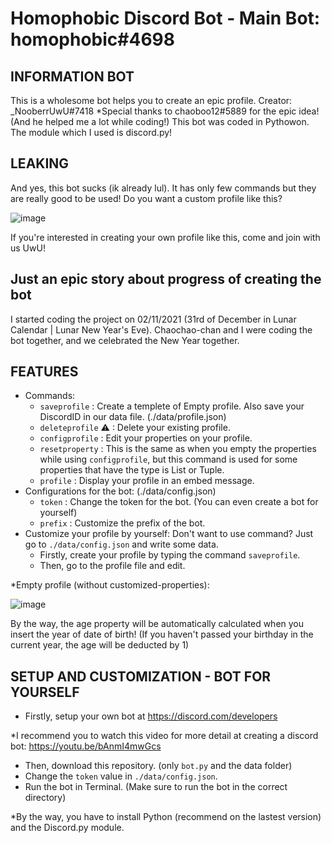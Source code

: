 # Homophobic Discord Bot - Main Bot: homophobic#4698

INFORMATION BOT
---------------
This is a wholesome bot helps you to create an epic profile.
Creator: _NooberrUwU#7418
*Special thanks to chaoboo12#5889 for the epic idea! (And he helped me a lot while coding!)
This bot was coded in Pythowon. The module which I used is discord.py!

LEAKING
-------
And yes, this bot sucks (ik already lul). It has only few commands but they are really good to be used!
Do you want a custom profile like this?

![image](https://media.discordapp.net/attachments/808705440581287967/811258173188472872/unknown.png?width=491&height=421)

If you're interested in creating your own profile like this, come and join with us UwU!

Just an epic story about progress of creating the bot
-----------------------------------------------------
I started coding the project on 02/11/2021 (31rd of December in Lunar Calendar | Lunar New Year's Eve). Chaochao-chan and I were coding the bot together, and we celebrated the New Year together.

FEATURES
--------
- Commands:
  - `saveprofile` : Create a templete of Empty profile. Also save your DiscordID in our data file. (./data/profile.json)
  - `deleteprofile` ⚠ : Delete your existing profile.
  - `configprofile` : Edit your properties on your profile.
  - `resetproperty` : This is the same as when you empty the properties while using `configprofile`, but this command is used for some properties that have the type is List or Tuple.
  - `profile` : Display your profile in an embed message.
- Configurations for the bot: (./data/config.json)
  - `token` : Change the token for the bot. (You can even create a bot for yourself)
  - `prefix` : Customize the prefix of the bot.
- Customize your profile by yourself: Don't want to use command? Just go to `./data/config.json` and write some data.
  - Firstly, create your profile by typing the command `saveprofile`.
  - Then, go to the profile file and edit.

*Empty profile (without customized-properties):

![image](https://media.discordapp.net/attachments/808705440581287967/811264342174466048/unknown.png?width=422&height=353)

By the way, the age property will be automatically calculated when you insert the year of date of birth! (If you haven't passed your birthday in the current year, the age will be deducted by 1)

SETUP AND CUSTOMIZATION - BOT FOR YOURSELF
------------------------------------------
- Firstly, setup your own bot at <https://discord.com/developers>

*I recommend you to watch this video for more detail at creating a discord bot: <https://youtu.be/bAnmI4mwGcs>
- Then, download this repository. (only `bot.py` and the data folder)
- Change the `token` value in `./data/config.json`.
- Run the bot in Terminal. (Make sure to run the bot in the correct directory)

*By the way, you have to install Python (recommend on the lastest version) and the Discord.py module.
